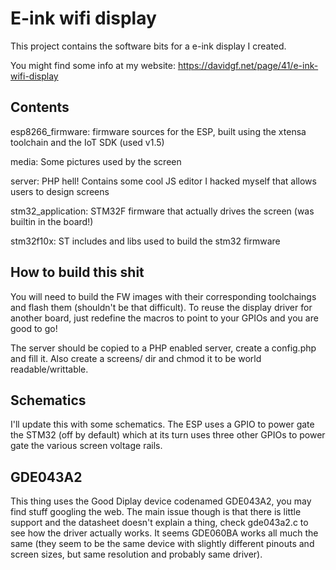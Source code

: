 
E-ink wifi display
==================

This project contains the software bits for a e-ink display I created.

You might find some info at my website: https://davidgf.net/page/41/e-ink-wifi-display

Contents
--------

esp8266_firmware: firmware sources for the ESP, built using the xtensa toolchain and the IoT SDK (used v1.5)

media: Some pictures used by the screen

server: PHP hell! Contains some cool JS editor I hacked myself that allows users to design screens

stm32_application: STM32F firmware that actually drives the screen (was builtin in the board!)

stm32f10x: ST includes and libs used to build the stm32 firmware

How to build this shit
----------------------

You will need to build the FW images with their corresponding toolchaings and flash them (shouldn't be that difficult).
To reuse the display driver for another board, just redefine the macros to point to your GPIOs and you are good to go!

The server should be copied to a PHP enabled server, create a config.php and fill it. Also create a screens/ dir and chmod it to be world readable/writtable.

Schematics
----------

I'll update this with some schematics. The ESP uses a GPIO to power gate the STM32 (off by default) which at its turn uses three other GPIOs to power gate the various screen voltage rails.

GDE043A2
--------

This thing uses the Good Diplay device codenamed GDE043A2, you may find stuff googling the web. The main issue though is that there is little support and the datasheet doesn't explain a thing, check gde043a2.c to see how the driver actually works. It seems GDE060BA works all much the same (they seem to be the same device with slightly different pinouts and screen sizes, but same resolution and probably same driver).

